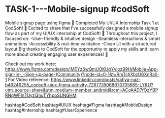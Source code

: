 # TASK-1---Mobile-signup #codSoft
Mobile signup page using figma 
🚀 Completed My UI/UX Internship Task 1 at CodSoft! 🚀
Excited to share that I’ve successfully designed a mobile signup flow as part of my UI/UX internship at CodSoft! 🎉
Throughout this project, I focused on:
 -User-friendly & intuitive design
 -Seamless interactions & smart animations
 -Accessibility & real-time validation
 -Clean UI with a structured layout
Big thanks to CodSoft for the opportunity to apply my skills and learn more about creating engaging user experiences! 🙌

Check out my work here: https://www.figma.com/design/iMEYz6wQmUOKUqYvIoz99H/Mobile-App-sign-in-_-Sign-up-page-(Community)?node-id=0-1&t=RmTctjXbzU6XnRa0-1 
For Video reference: https://www.linkedin.com/posts/safiya-naz-b49246255_codsoft-uiux-figma-activity-7297735068670705665-LYKU?utm_source=share&utm_medium=member_android&rcm=ACoAAD7fOzYBPRNqWFIn7Uyzl3nuTYhpoSUNGHM

hashtag#CodSoft hashtag#UIUX hashtag#Figma hashtag#MobileDesign hashtag#Internship hashtag#UserExperience
